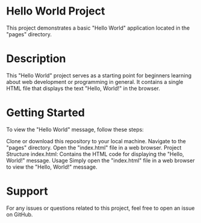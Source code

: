 # Hello World Project
This project demonstrates a basic "Hello World" application located in the "pages" directory.

# Description
This "Hello World" project serves as a starting point for beginners learning about web development or programming in general. It contains a single HTML file that displays the text "Hello, World!" in the browser.

# Getting Started
To view the "Hello World" message, follow these steps:

Clone or download this repository to your local machine.
Navigate to the "pages" directory.
Open the "index.html" file in a web browser.
Project Structure
index.html: Contains the HTML code for displaying the "Hello, World!" message.
Usage
Simply open the "index.html" file in a web browser to view the "Hello, World!" message.

# Support
For any issues or questions related to this project, feel free to open an issue on GitHub.